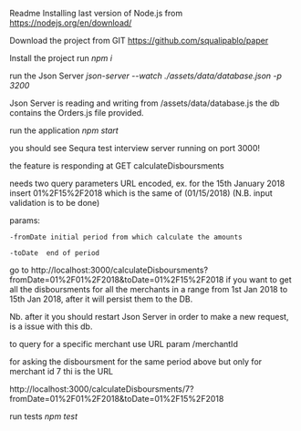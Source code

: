 Readme
Installing last version of Node.js from https://nodejs.org/en/download/

Download the project from GIT https://github.com/squalipablo/paper

Install the project
run
_npm i_

run the Json Server 
_json-server --watch ./assets/data/database.json -p 3200_

Json Server is reading and writing from /assets/data/database.js
the db contains the Orders.js file provided.

run the application
_npm start_

you should see Sequra test interview server running on port 3000!

the feature is responding at GET calculateDisboursments

needs two query parameters URL encoded, ex. for the 15th January 2018 insert 01%2F15%2F2018 which is the same of (01/15/2018)
(N.B. input validation is to be done)

params:

	-fromDate initial period from which calculate the amounts
  
	-toDate	 end of period
	
	

go to http://localhost:3000/calculateDisboursments?fromDate=01%2F01%2F2018&toDate=01%2F15%2F2018 if you want to get all the disboursments for all the merchants
in a range from 1st Jan 2018 to 15th Jan 2018, after it will persist them to the DB.

Nb. after it you should restart Json Server in order to make a new request, is a issue with this db.

to query for a specific merchant use URL param /merchantId

for asking the disboursment for the same period above but only for merchant id 7 thi is the URL

http://localhost:3000/calculateDisboursments/7?fromDate=01%2F01%2F2018&toDate=01%2F15%2F2018

run tests
_npm test_
